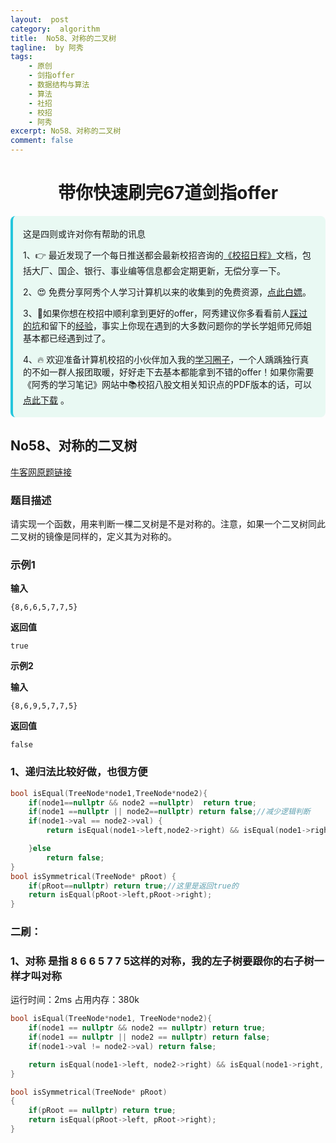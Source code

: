 ```yaml
---
layout:  post
category:  algorithm
title:  No58、对称的二叉树
tagline:  by 阿秀
tags:
    - 原创
    - 剑指offer
    - 数据结构与算法
    - 算法
    - 社招
    - 校招
    - 阿秀
excerpt: No58、对称的二叉树
comment: false
---
```


<h1 align="center">带你快速刷完67道剑指offer</h1>

<div style="border-color: #24C6DC;
            background-color: #e9f9f3;         
            margin: 1rem 0;
        padding: .25rem 1rem;
        border-left-width: .3rem;
        border-left-style: solid;
        border-radius: .5rem;
        color: inherit;">
  <p>这是四则或许对你有帮助的讯息</p>
  <p>1、👉 最近发现了一个每日推送都会最新校招咨询的<a style="text-decoration: underline" href="https://flowus.cn/ee50d5eb-3cd5-4f74-880e-95b215dd4ff2" target="_blank">《校招日程》</a>文档，包括大厂、国企、银行、事业编等信息都会定期更新，无偿分享一下。</p>  
  <p>2、😍
    免费分享阿秀个人学习计算机以来的收集到的免费资源，<a style="text-decoration: underline" href="/notes/07-resources/01-free/01-introduce.html" target="_blank">点此白嫖</a>。
  </p>
  <p>3、🚀如果你想在校招中顺利拿到更好的offer，阿秀建议你多看看前人<a style="text-decoration: underline" href="https://www.yuque.com/tuobaaxiu/httmmc/npg1k81zeq4wfpyz" target="_blank">踩过的坑</a>和留下的<a style="text-decoration: underline"  target="_blank" href="https://www.yuque.com/tuobaaxiu/httmmc/gge9ppd0mbu2d3dp">经验</a>，事实上你现在遇到的大多数问题你的学长学姐师兄师姐基本都已经遇到过了。
  </p>
  <p>4、🔥 欢迎准备计算机校招的小伙伴加入我的<a  style="text-decoration: underline" href="https://www.yuque.com/tuobaaxiu/httmmc/xg0otqvc17wfx4u9" target="_blank">学习圈子</a>，一个人踽踽独行真的不如一群人报团取暖，好好走下去基本都能拿到不错的offer！如果你需要《阿秀的学习笔记》网站中📚︎校招八股文相关知识点的PDF版本的话，可以<a style="text-decoration: underline" href="/notes/08-other/02-question.html#_5、如何下载阿秀的学习笔记内容pdf版本" target="_blank">点此下载</a> 。</p>   </div>

## **No58、对称的二叉树**

 <font style="font-weight:normal; color:#4169E1;text-decoration:underline;" target="_blank">[牛客网原题链接](https://www.nowcoder.com/practice/ff05d44dfdb04e1d83bdbdab320efbcb?tpId=13&&tqId=11211&rp=1&ru=/ta/coding-interviews&qru=/ta/coding-interviews/question-ranking)</font>

### **题目描述**

请实现一个函数，用来判断一棵二叉树是不是对称的。注意，如果一个二叉树同此二叉树的镜像是同样的，定义其为对称的。 

### **示例1**

**输入**

~~~
{8,6,6,5,7,7,5}
~~~
**返回值**

~~~
true
~~~
**示例2**

**输入**

~~~
{8,6,9,5,7,7,5}
~~~
**返回值**

~~~
false
~~~



### **1、递归法比较好做，也很方便**

~~~cpp
bool isEqual(TreeNode*node1,TreeNode*node2){
    if(node1==nullptr && node2 ==nullptr)  return true;
    if(node1 ==nullptr || node2==nullptr) return false;//减少逻辑判断
    if(node1->val == node2->val) {
        return isEqual(node1->left,node2->right) && isEqual(node1->right,node2->left);//注意这里是右左，左右来进行判断

    }else
        return false;
}
bool isSymmetrical(TreeNode* pRoot) {
    if(pRoot==nullptr) return true;//这里是返回true的
    return isEqual(pRoot->left,pRoot->right);
}
~~~



### **二刷：**

### **1、对称 是指 8 6 6 5 7 7 5这样的对称，我的左子树要跟你的右子树一样才叫对称**

运行时间：2ms 占用内存：380k

~~~cpp
bool isEqual(TreeNode*node1, TreeNode*node2){
    if(node1 == nullptr && node2 == nullptr) return true;
    if(node1 == nullptr || node2 == nullptr) return false;
    if(node1->val != node2->val) return false;

    return isEqual(node1->left, node2->right) && isEqual(node1->right, node2->left);
}

bool isSymmetrical(TreeNode* pRoot)
{
    if(pRoot == nullptr) return true;
    return isEqual(pRoot->left, pRoot->right);
}
~~~

<p id = "对称的二叉树"></p>

